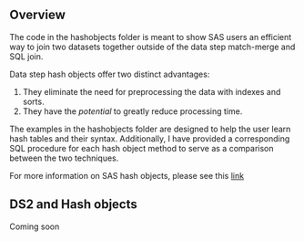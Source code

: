 ## Overview

The code in the hashobjects folder is meant to show SAS users an efficient way to join two datasets together outside of the data step match-merge and SQL join.  
   
Data step hash objects offer two distinct advantages:    
   1) They eliminate the need for preprocessing the data with indexes and sorts.     
   2) They have the <i>potential</i> to greatly reduce processing time.  

The examples in the hashobjects folder are designed to help the user learn hash tables and their syntax.  Additionally, I have provided a corresponding SQL procedure for each hash object method to serve as a comparison between the two techniques.  


For more information on SAS hash objects, please see this <a href='https://support.sas.com/documentation/cdl/en/lecompobjref/69740/HTML/default/viewer.htm#p0ae2of2fa94xmn1bajgqxczla8u.htm'>link</a>

## DS2 and Hash objects
Coming soon

